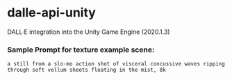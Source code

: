 # dalle-api-unity
DALL·E integration into the Unity Game Engine (2020.1.3)

### Sample Prompt for texture example scene:
`a still from a slo-mo action shot of visceral concussive waves ripping through soft vellum sheets floating in the mist, 8k`

